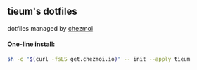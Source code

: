 ## tieum's dotfiles

dotfiles managed by [chezmoi](https://www.chezmoi.io/) 

#### One-line install:

```zsh
sh -c "$(curl -fsLS get.chezmoi.io)" -- init --apply tieum
```
